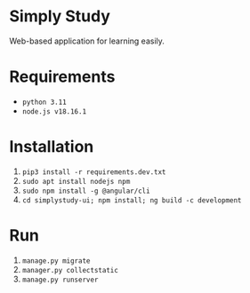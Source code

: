 # Simply Study

Web-based application for learning easily.

# Requirements

- `python 3.11`
- `node.js v18.16.1`

# Installation

1. `pip3 install -r requirements.dev.txt`
2. `sudo apt install nodejs npm`
3. `sudo npm install -g @angular/cli`
4. `cd simplystudy-ui; npm install; ng build -c development`

# Run

1. `manage.py migrate`
2. `manager.py collectstatic`
3. `manage.py runserver`